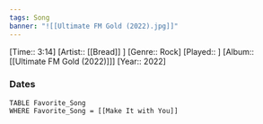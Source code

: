 ```yaml
---
tags: Song  
banner: "![[Ultimate FM Gold (2022).jpg]]"
---
```

[Time:: 3:14]
[Artist:: [[Bread]] ]
[Genre:: Rock]
[Played:: ]
[Album:: [[Ultimate FM Gold (2022)]]]
[Year:: 2022]
### Dates
````dataview
TABLE Favorite_Song
WHERE Favorite_Song = [[Make It with You]]
````